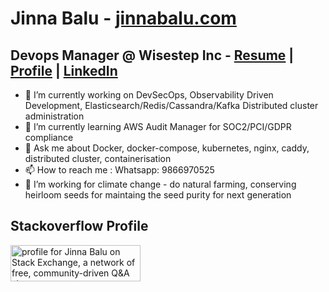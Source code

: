 # Jinna Balu  - [jinnabalu.com](https://jinnabalu.com/)

## Devops Manager @ Wisestep Inc - [Resume](https://jinnabalu.com/resume/) | [Profile](https://jinnabalu.com/) | [LinkedIn](https://www.linkedin.com/in/jinna-balu-20368995/)



- 🔭 I’m currently working on DevSecOps, Observability Driven Development, Elasticsearch/Redis/Cassandra/Kafka Distributed cluster administration
- 🌱 I’m currently learning AWS Audit Manager for SOC2/PCI/GDPR compliance
- 💬 Ask me about Docker, docker-compose, kubernetes, nginx, caddy, distributed cluster, containerisation
- 📫 How to reach me : Whatsapp: 9866970525
- 🌱 I’m working for climate change - do natural farming, conserving heirloom seeds for maintaing the seed purity for next generation



## Stackoverflow Profile

<a href="https://stackexchange.com/users/5468915"><img src="https://stackexchange.com/users/flair/5468915.png" width="208" height="58" alt="profile for Jinna Balu on Stack Exchange, a network of free, community-driven Q&amp;A sites" title="profile for Jinna Balu on Stack Exchange, a network of free, community-driven Q&amp;A sites"></a>
